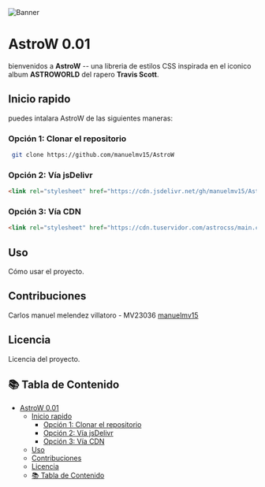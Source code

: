 <img src="https://raw.githubusercontent.com/manuelmv15/AstroW-assets/main/astroworld-seeklogo.svg" alt="Banner">



# AstroW 0.01
 bienvenidos a **AstroW** -- una libreria de estilos CSS inspirada en el iconico album **ASTROWORLD** del rapero **Travis Scott**. 

## Inicio rapido

puedes intalara AstroW de las siguientes maneras:

### Opción 1: Clonar el repositorio

``` bash
 git clone https://github.com/manuelmv15/AstroW
 ```

### Opción 2: Vía jsDelivr
```html
<link rel="stylesheet" href="https://cdn.jsdelivr.net/gh/manuelmv15/AstroW/css/style.css">
```


### Opción 3: Vía CDN

```html
<link rel="stylesheet" href="https://cdn.tuservidor.com/astrocss/main.css">
```
## Uso
Cómo usar el proyecto.

## Contribuciones

Carlos manuel melendez villatoro - MV23036 [manuelmv15](https://github.com/manuelmv15)

## Licencia
Licencia del proyecto.



## 📚 Tabla de Contenido

- [AstroW 0.01](#astrow-001)
  - [Inicio rapido](#inicio-rapido)
    - [Opción 1: Clonar el repositorio](#opción-1-clonar-el-repositorio)
    - [Opción 2: Vía jsDelivr](#opción-2-vía-jsdelivr)
    - [Opción 3: Vía CDN](#opción-3-vía-cdn)
  - [Uso](#uso)
  - [Contribuciones](#contribuciones)
  - [Licencia](#licencia)
  - [📚 Tabla de Contenido](#-tabla-de-contenido)
